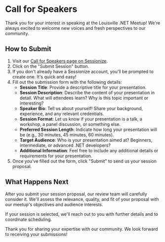 # Call for Speakers

Thank you for your interest in speaking at the Louisville .NET Meetup! We're always excited to welcome new voices and fresh perspectives to our community.

## How to Submit

1. Visit our [Call for Speakers page on Sessionize](https://www.sessionize.com/loudotnet).
2. Click on the "Submit Session" button.
3. If you don't already have a Sessionize account, you'll be prompted to create one. It's quick and easy!
4. Fill out the submission form with the following details:
   - **Session Title**: Provide a descriptive title for your presentation.
   - **Session Description**: Describe the content of your presentation in detail. What will attendees learn? Why is this topic important or interesting?
   - **Speaker Bio**: Tell us about yourself! Share your background, experience, and any relevant credentials.
   - **Session Format**: Let us know if your presentation is a talk, a workshop, a panel discussion, or something else.
   - **Preferred Session Length**: Indicate how long your presentation will be (e.g., 30 minutes, 45 minutes, 60 minutes).
   - **Target Audience**: Who is your presentation aimed at? Beginners, intermediate, or advanced .NET developers?
   - **Additional Information**: Feel free to include any additional details or requirements for your presentation.
5. Once you've filled out the form, click "Submit" to send us your session proposal.

## What Happens Next

After you submit your session proposal, our review team will carefully consider it. We'll assess the relevance, quality, and fit of your proposal with our meetup's objectives and audience interests.

If your session is selected, we'll reach out to you with further details and to coordinate scheduling.

Thank you for sharing your expertise with our community. We look forward to receiving your submissions!